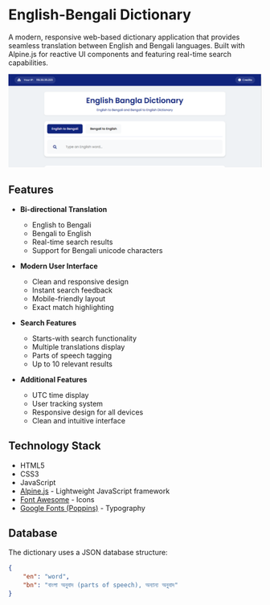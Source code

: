 # English-Bengali Dictionary

A modern, responsive web-based dictionary application that provides seamless translation between English and Bengali languages. Built with Alpine.js for reactive UI components and featuring real-time search capabilities.

![Dictionary Preview](preview.png)

## Features

- **Bi-directional Translation**
  - English to Bengali
  - Bengali to English
  - Real-time search results
  - Support for Bengali unicode characters

- **Modern User Interface**
  - Clean and responsive design
  - Instant search feedback
  - Mobile-friendly layout
  - Exact match highlighting

- **Search Features**
  - Starts-with search functionality
  - Multiple translations display
  - Parts of speech tagging
  - Up to 10 relevant results

- **Additional Features**
  - UTC time display
  - User tracking system
  - Responsive design for all devices
  - Clean and intuitive interface

## Technology Stack

- HTML5
- CSS3
- JavaScript
- [Alpine.js](https://alpinejs.dev/) - Lightweight JavaScript framework
- [Font Awesome](https://fontawesome.com/) - Icons
- [Google Fonts (Poppins)](https://fonts.google.com/specimen/Poppins) - Typography

## Database

The dictionary uses a JSON database structure:
```json
{
    "en": "word",
    "bn": "বাংলা অনুবাদ (parts of speech), অন্যান্য অনুবাদ"
}

